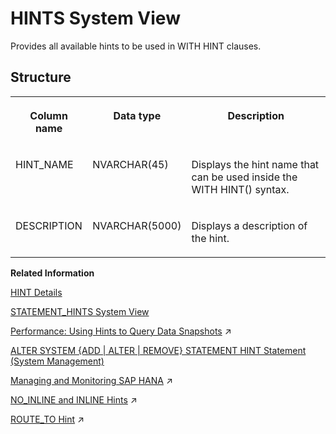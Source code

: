 <!-- loiof55ce8e92a6744f3a4ee9f350cfb6453 -->

# HINTS System View

Provides all available hints to be used in WITH HINT clauses.



## Structure


<table>
<tr>
<th valign="top">

Column name



</th>
<th valign="top">

Data type



</th>
<th valign="top">

Description



</th>
</tr>
<tr>
<td valign="top">

HINT\_NAME



</td>
<td valign="top">

NVARCHAR\(45\)



</td>
<td valign="top">

Displays the hint name that can be used inside the WITH HINT\(\) syntax.



</td>
</tr>
<tr>
<td valign="top">

DESCRIPTION



</td>
<td valign="top">

NVARCHAR\(5000\)



</td>
<td valign="top">

Displays a description of the hint.



</td>
</tr>
</table>

**Related Information**  


[HINT Details](../../010-SQL-Reference/012-SQL-Statements/hint-details-4ba9edc.md "The SQL Optimizer usually determines the access path (for example, index search versus table scan) on the basis of the costs (Cost-Based Optimizer). You can override the SQL Optimizer choice by explicitly specifying hints in the query that enforces a certain access path.")

[STATEMENT\_HINTS System View](statement-hints-system-view-161a91a.md "Provides information about statement hints, including when they were last enabled and/or disabled and by whom.")

[Performance: Using Hints to Query Data Snapshots](https://help.sap.com/viewer/f9c5015e72e04fffa14d7d4f7267d897/2023_2_QRC/en-US/556a518b49f84d8db770cbd068b94b65.html "Several features in SAP HANA use data snapshots to improve performance. You can use configurable hint classes as a standard way of controlling at run time how the data is selected, either from the snapshot or from the database.") :arrow_upper_right:

[ALTER SYSTEM \{ADD | ALTER | REMOVE\} STATEMENT HINT Statement \(System Management\)](../../010-SQL-Reference/012-SQL-Statements/alter-system-add-alter-remove-statement-hint-statement-system-management-1ec23ef.md "Adds, alters, or removes statement hints from the system to a specified query or statement hash.")

[Managing and Monitoring SAP HANA](https://help.sap.com/viewer/f9c5015e72e04fffa14d7d4f7267d897/2023_2_QRC/en-US/5c3891048fa44d6983801e0aeaf9af38.html "In addition to the administration tools in the SAP HANA cockpit, other resources are introduced here that are available to you to help improve the performance of your database.") :arrow_upper_right:

[NO_INLINE and INLINE Hints](https://help.sap.com/viewer/d1cb63c8dd8e4c35a0f18aef632687f0/2023_2_QRC/en-US/23531168b23340c08731b9660058ee8f.html "The SQLScript compiler combines statements to optimize code. Hints enable you to block or enforce the inlining of table variables.") :arrow_upper_right:

[ROUTE_TO Hint](https://help.sap.com/viewer/d1cb63c8dd8e4c35a0f18aef632687f0/2023_2_QRC/en-US/79a9f25f2e9a41e0a4cf03dc6b45a111.html "The ROUTE_TO hint routes the query to the specified volume ID or service type.") :arrow_upper_right:

